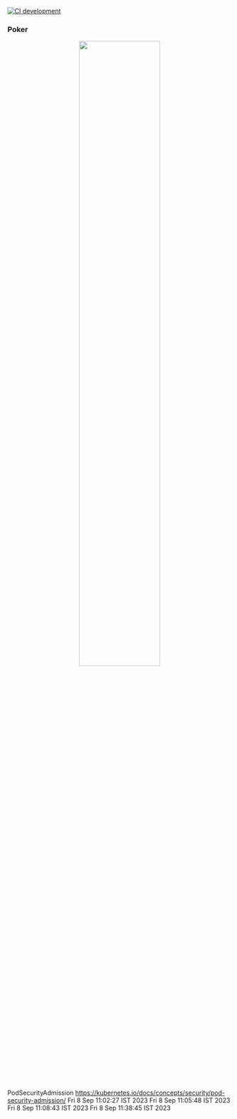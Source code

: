 [![CI development](https://img.shields.io/github/workflow/status/seanmcguigan/poket-app/CI%20development?color=%2333CAFF&event=push&label=CI%20Development&logo=GitHub&style=plastic)](https://github.com/seanmcguigan/poker-app/actions/workflows/development-cd.yaml)

### Poker

<p align="center">
<img src="https://user-images.githubusercontent.com/5500767/170522026-e8c21e46-0ead-461c-845a-553539a89713.png" width=60% height=60% />
</p>

PodSecurityAdmission
https://kubernetes.io/docs/concepts/security/pod-security-admission/
Fri 8 Sep 11:02:27 IST 2023
Fri 8 Sep 11:05:48 IST 2023
Fri 8 Sep 11:08:43 IST 2023
Fri 8 Sep 11:38:45 IST 2023
